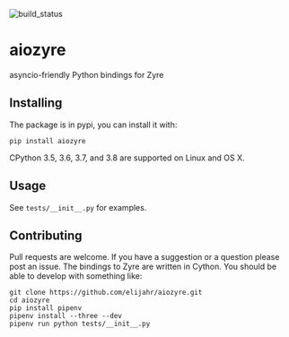 ![build_status](https://travis-ci.org/elijahr/aiozyre.svg?branch=master)

# aiozyre
asyncio-friendly Python bindings for Zyre

## Installing

The package is in pypi, you can install it with:
```
pip install aiozyre
```

CPython 3.5, 3.6, 3.7, and 3.8 are supported on Linux and OS X.

## Usage

See `tests/__init__.py` for examples.

## Contributing

Pull requests are welcome. If you have a suggestion or a question please post an issue.
The bindings to Zyre are written in Cython. You should be able to develop with something like:

```
git clone https://github.com/elijahr/aiozyre.git
cd aiozyre
pip install pipenv
pipenv install --three --dev
pipenv run python tests/__init__.py
```

